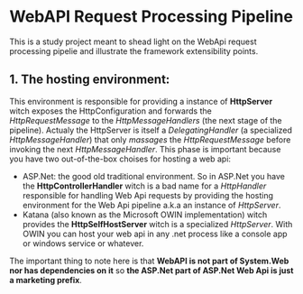 ﻿# WebAPI Request Processing Pipeline

This is a study project meant to shead light on the WebApi request processing pipelie and illustrate the framework extensibility points.

## 1. The hosting environment:

This environment is responsible for providing a instance of **HttpServer** witch exposes the HttpConfiguration and forwards the *HttpRequestMessage* to the *HttpMessageHandlers* (the next stage of the pipeline). Actualy the HttpServer is itself a *DelegatingHandler* (a specialized *HttpMessageHandler*) that only *massages* the *HttpRequestMessage* before invoking the next *HttpMessageHandler*.
This phase is important because you have two out-of-the-box choises for hosting a web api:
* ASP.Net: the good old traditional environment. So in ASP.Net you have the **HttpControllerHandler** witch is a bad name for a *HttpHandler* responsible for handling Web Api requests by providing the hosting environment for the Web Api pipeline a.k.a an instance of *HttpServer*.
* Katana (also known as the Microsoft OWIN implementation) witch provides the **HttpSelfHostServer** witch is a specialized *HttpServer*. With OWIN you can host your web api in any .net process like a console app or windows service or whatever.

The important thing to note here is that **WebAPI is not part of System.Web nor has dependencies on it** so **the ASP.Net part of ASP.Net Web Api is just a marketing prefix**.